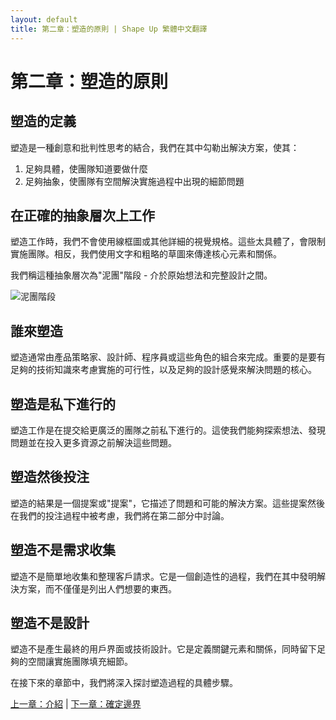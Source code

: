 ```yaml
---
layout: default
title: 第二章：塑造的原則 | Shape Up 繁體中文翻譯
---
```


# 第二章：塑造的原則

## 塑造的定義

塑造是一種創意和批判性思考的結合，我們在其中勾勒出解決方案，使其：
1. 足夠具體，使團隊知道要做什麼
2. 足夠抽象，使團隊有空間解決實施過程中出現的細節問題

## 在正確的抽象層次上工作

塑造工作時，我們不會使用線框圖或其他詳細的視覺規格。這些太具體了，會限制實施團隊。相反，我們使用文字和粗略的草圖來傳達核心元素和關係。

我們稱這種抽象層次為"泥團"階段 - 介於原始想法和完整設計之間。

![泥團階段](../images/clay.jpg)

## 誰來塑造

塑造通常由產品策略家、設計師、程序員或這些角色的組合來完成。重要的是要有足夠的技術知識來考慮實施的可行性，以及足夠的設計感覺來解決問題的核心。

## 塑造是私下進行的

塑造工作是在提交給更廣泛的團隊之前私下進行的。這使我們能夠探索想法、發現問題並在投入更多資源之前解決這些問題。

## 塑造然後投注

塑造的結果是一個提案或"提案"，它描述了問題和可能的解決方案。這些提案然後在我們的投注過程中被考慮，我們將在第二部分中討論。

## 塑造不是需求收集

塑造不是簡單地收集和整理客戶請求。它是一個創造性的過程，我們在其中發明解決方案，而不僅僅是列出人們想要的東西。

## 塑造不是設計

塑造不是產生最終的用戶界面或技術設計。它是定義關鍵元素和關係，同時留下足夠的空間讓實施團隊填充細節。

在接下來的章節中，我們將深入探討塑造過程的具體步驟。

[上一章：介紹](./01-01-introduction.html) | [下一章：確定邊界](./01-03-setting-boundaries.html) 